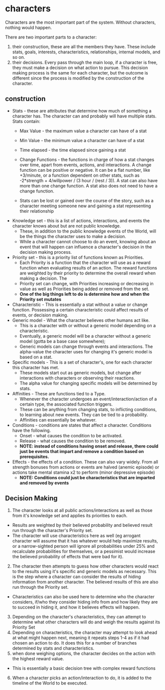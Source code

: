 # characters

Characters are the most important part of the system. Without characters, nothing would happen.

There are two important parts to a character:
1. their construction, these are all the members they have. These include stats, goals, interests, characteristics,
relationships, internal models, and so on.
2. their decisions. Every pass through the main loop, if a character is free, they must make a decision on what action to pursue. This decision making
process is the same for each character, but the outcome is different since the process is modified by the construction of the character.


## construction

* Stats - these are attributes that determine how much of something a character has. The character can and probably will have multiple stats.
  Stats contain:
    * Max Value - the maximum value a character can have of a stat
    * Min Value - the minimum value a character can have of a stat
    * Time elapsed - the time elapsed since gaining a stat
    * Change Functions - the functions in charge of how a stat changes over time, apart from events, actions, and interactions.
                        A change function can be positive or negative. It can be a flat number, like +3/minute, or a function dependent on other stats,
                        such as -2*strength + 4/willpower / (3 hour / (rest / 3)). A stat can also have more than one change function. A stat also does not need to have a change function.

    * Stats can be lost or gained over the course of the story, such as a character meeting someone new and gaining a stat representing their relationship
* Knowledge set - this is a list of actions, interactions, and events the character knows about but are not public knowledge.
    * These, in addition to the public knowledge events of the World, will be the things the character uses to make a decision.
    * While a character cannot choose to do an event, knowing about an event that will happen can influence a character's decision in the decision making process.
* Priority set - this is a priority list of functions known as Priorities.
    * Each Priority is a function that the character will use as a reward function
 when evaluating results of an action. The reward functions are weighted by their priority to determine the overall reward when making a decision. The
    * Priority set can change, with Priorities increasing or decreasing in value as well as Priorities being added or removed from the set.
    * __One of the big things left to do is determine how and when the Priority set mutates__
* Characteristic - This is essentially a stat without a value or change function. Possessing a certain characteristic could affect results of events, or decision making.   
* Generic model - What the character believes other humans act like.
    * This is a character with or without a generic model depending on a characteristic.
    * Eventually, a generic model will be a character without a generic model (gotta be a base case somewhere);
    * Generic models can change through events and interactions. The alpha-value the character uses for changing it's generic model is based on a stat.
* Specific models - This is a set of character's, one for each character this character has met.
    * These models start out as generic models, but change after interactions with characters or observing their reactions.
    * The alpha value for changing specific models will be determined by stats.
* Affinities - These are functions tied to a Type.
    * Whenever the character undergoes an event/interaction/action of a certain type, the associated
  function triggers.
    * These can be anything from changing stats, to inflicting conditions, to learning about new events.
  They can be tied to a probability.
    * Affinities can essentially be whatever.
* Conditions - conditions are states that affect a character. Conditions have the following.
    * Onset - what causes the condition to be activated.
    * Release - what causes the condition to be removed.
    * **NOTE: instead of conditions having onset and release, there could just be events that impart and remove a condition based on prerequisites.**
* Effects - the effects of a condition. These can also vary widely. From all strength bonuses from actions or events are halved (anemic episode)
     or actions take mental stamina x2 to perform (minor depressive episode)
    * **NOTE: Conditions could just be characteristics that are imparted and removed by events**

## Decision Making
1. The character looks at all public actions/interactions as well as those from it's knowledge set and applies its priorities to each.
  * Results are weighted by their believed probability and believed result run through the character's Priority set.
  * The character will use characteristics here as well (eg arrogant character will assume that it has whatever would help maximize results,
    or a narrow-sighted person will ignore all probabilities under 25% and recalculate probabilities for themselves, or a pessimist would increase the believed probability of effects that were bad for it).
2. The character then attempts to guess how other characters would react to the results using it's specific and generic models as necessary. This is the step where a character can consider the results of hiding information from another character. The believed results of this are also run through the Priority set.
  * Characteristics can also be used here to determine who the character considers, if/who they consider hiding info from and how likely they are to succeed in hiding it, and how it believes effects will happen.
3. Depending on the character's characteristics, they can attempt to determine what other characters will do and weigh the results against its Priority Set
4. Depending on characteristics, the character may attempt to look ahead at what might happen next, meaning it repeats steps 1-4 as if it had chosen an action to do. It does this for a number of branches determined by stats and characteristics.
5. when done weighing options, the character decides on the action with the highest reward value.
  * This is essentially a basic decision tree with complex reward functions
6. When a character picks an action/interaction to do, it is added to the timeline of the World to be executed.
